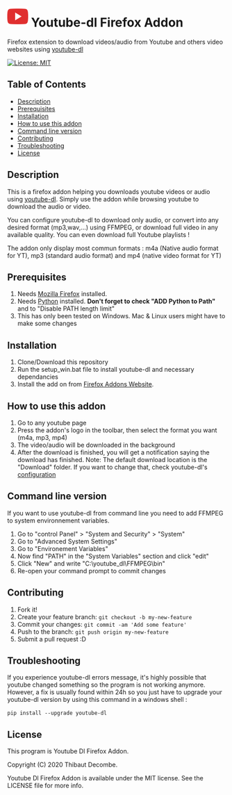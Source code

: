 # ![youtube-dl-firefox-addon](./add-on/icons/YT_icon48.png) Youtube-dl Firefox Addon
 Firefox extension to download videos/audio from Youtube and others video websites using [youtube-dl](https://github.com/rg3/youtube-dl)

[![License: MIT](https://img.shields.io/badge/License-MIT-yellow.svg)](https://opensource.org/licenses/MIT)

## Table of Contents

 * [Description](#Description)
 * [Prerequisites](#prerequisites)
 * [Installation](#Installation)
 * [How to use this addon](#how-to-use-this-addon)
 * [Command line version](#Command-line-version)
 * [Contributing](#Contributing)
 * [Troubleshooting](#Troubleshooting)
 * [License](#license)

## Description

This is a firefox addon helping you downloads youtube videos or audio using [youtube-dl](https://github.com/rg3/youtube-dl).
Simply use the addon while browsing youtube to download the audio or video.

You can configure youtube-dl to download only audio, or convert into any desired format (mp3,wav,...) using FFMPEG, or download full video in any available quality. You can even download full Youtube playlists !

The addon only display most commun formats : m4a (Native audio format for YT), mp3 (standard audio format) and mp4 (native video format for YT)

## Prerequisites

1. Needs [Mozilla Firefox](https://www.mozilla.org/fr/firefox/new/) installed.
2. Needs [Python](https://www.python.org/downloads/windows/) installed. **Don't forget to check "ADD Python to Path"** and to "Disable PATH length limit"
3. This has only been tested on Windows. Mac & Linux users might have to make some changes

## Installation

1. Clone/Download this repository
2. Run the setup_win.bat file to install youtube-dl and necessary dependancies 
3. Install the add on from [Firefox Addons Website](https://addons.mozilla.org/fr/firefox/addon/yt-dl-addon-for-windows/). 

## How to use this addon

1. Go to any youtube page
2. Press the addon's logo in the toolbar, then select the format you want (m4a, mp3, mp4)
3. The video/audio will be downloaded in the background
4. After the download is finished, you will get a notification saying the download has finished. 
Note: The default download location is the "Download" folder. If you want to change that, check youtube-dl's [configuration](https://github.com/ytdl-org/youtube-dl#configuration)

## Command line version

If you want to use youtube-dl from command line you need to add FFMPEG to system environnement variables.

1. Go to "control Panel" > "System and Security" > "System"
2. Go to "Advanced System Settings"
3. Go to "Environement Variables"
4. Now find "PATH" in the "System Variables" section and click "edit"
5. Click "New" and write "C:\youtube_dl\FFMPEG\bin"
6. Re-open your command prompt to commit changes

## Contributing
 
1. Fork it!
2. Create your feature branch: `git checkout -b my-new-feature`
3. Commit your changes: `git commit -am 'Add some feature'`
4. Push to the branch: `git push origin my-new-feature`
5. Submit a pull request :D

## Troubleshooting

If you experience youtube-dl errors message, it's highly possible that youtube changed something so the program is not working anymore. However, a fix is usually found within 24h so you just have to upgrade your youtube-dl version by using this command in a windows shell :
```shell 
pip install --upgrade youtube-dl
```
## License

This program is Youtube Dl Firefox Addon.

Copyright (C) 2020  Thibaut Decombe. 

Youtube Dl Firefox Addon is available under the MIT license. See the LICENSE file for more info.
